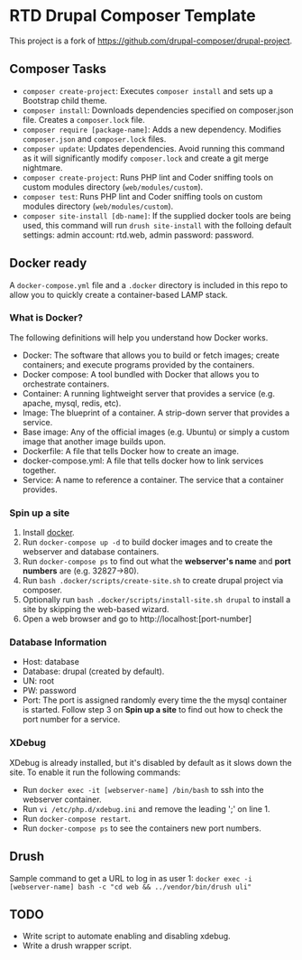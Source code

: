 # RTD Drupal Composer Template #
This project is a fork of https://github.com/drupal-composer/drupal-project.

## Composer Tasks ##
- `composer create-project`: Executes `composer install` and sets up a Bootstrap child theme. 
- `composer install`: Downloads dependencies specified on composer.json file. Creates a `composer.lock` file.
- `composer require [package-name]`: Adds a new dependency. Modifies `composer.json` and `composer.lock` files.
- `composer update`: Updates dependencies. Avoid running this command as it will significantly modify `composer.lock` and create a git merge nightmare.
- `composer create-project`: Runs PHP lint and Coder sniffing tools on custom modules directory (`web/modules/custom`).
- `composer test`: Runs PHP lint and Coder sniffing tools on custom modules directory (`web/modules/custom`).
- `composer site-install [db-name]`: If the supplied docker tools are being used, this command will run `drush site-install` with the folloing default settings: admin account: rtd.web, admin password: password.

## Docker ready ##
A `docker-compose.yml` file and a `.docker` directory is included in this repo to allow you to quickly create a container-based LAMP stack.

### What is Docker? ###
The following definitions will help you understand how Docker works.

- Docker: The software that allows you to build or fetch images; create containers; and execute programs provided by the containers.
- Docker compose: A tool bundled with Docker that allows you to orchestrate containers.
- Container: A running lightweight server that provides a service (e.g. apache, mysql, redis, etc).
- Image: The blueprint of a container. A strip-down server that provides a service.
- Base image: Any of the official images (e.g. Ubuntu) or simply a custom image that another image builds upon.
- Dockerfile: A file that tells Docker how to create an image.
- docker-compose.yml: A file that tells docker how to link services together.
- Service: A name to reference a container. The service that a container provides.

### Spin up a site ###
1. Install [docker](https://store.docker.com/editions/community/docker-ce-desktop-mac).
2. Run `docker-compose up -d` to build docker images and to create the webserver and database containers.
3. Run `docker-compose ps` to find out what the **webserver's name** and **port numbers** are (e.g. 32827->80).
4. Run `bash .docker/scripts/create-site.sh` to create drupal project via composer.
5. Optionally run `bash .docker/scripts/install-site.sh drupal` to install a site by skipping the web-based wizard.
6. Open a web browser and go to http://localhost:[port-number]

### Database Information ###
- Host: database
- Database: drupal (created by default).
- UN: root
- PW: password
- Port: The port is assigned randomly every time the the mysql container is started. Follow step 3 on **Spin up a site** to find out how to check the port number for a service.

### XDebug ###
XDebug is already installed, but it's disabled by default as it slows down the site. To enable it run the following commands:
- Run `docker exec -it [webserver-name] /bin/bash` to ssh into the webserver container.
- Run `vi /etc/php.d/xdebug.ini` and remove the leading ';' on line 1.
- Run `docker-compose restart`.
- Run `docker-compose ps` to see the containers new port numbers.

## Drush ##
Sample command to get a URL to log in as user 1:
`docker exec -i [webserver-name] bash -c "cd web && ../vendor/bin/drush uli"`

## TODO ##
- Write script to automate enabling and disabling xdebug.
- Write a drush wrapper script.
